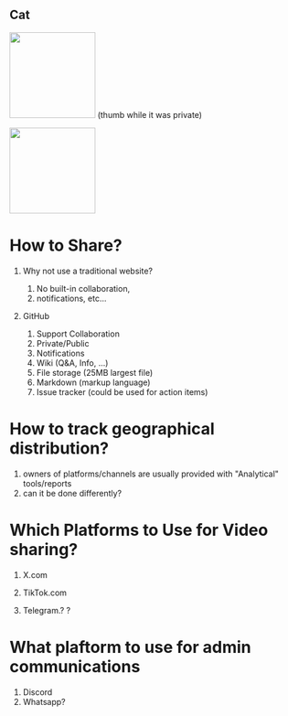 ## Cat
<img src="https://github.com/Mongoose2k3/Cat/assets/151067484/335b2bf5-f497-47af-b233-6f06246d2c35" width="150"/> (thumb while it was private)

<img src="https://github.com/Mongoose2k3/Cat/assets/151067484/7f843406-e49e-4f0f-9ade-bb1cbeec029f" width="150"/>
<meta property="og:image" content="https://github.com/Mongoose2k3/Cat/assets/151067484/7f843406-e49e-4f0f-9ade-bb1cbeec029f">

# How to Share?
1. Why not use a traditional website?
    1. No built-in collaboration,
    2. notifications, etc...
  
2. GitHub
    1. Support Collaboration
    4. Private/Public
    5. Notifications
    6. Wiki (Q&A, Info, ...)
    7. File storage (25MB largest file)
    8. Markdown (markup language)
    9. Issue tracker (could be used for action items)

# How to track geographical distribution?
1. owners of platforms/channels are usually provided with "Analytical" tools/reports
2. can it be done differently?

# Which Platforms to Use for Video sharing?

1. X.com
2. TikTok.com

3. Telegram.? ?

# What plaftorm to use for admin communications
1. Discord
2. Whatsapp?


   
